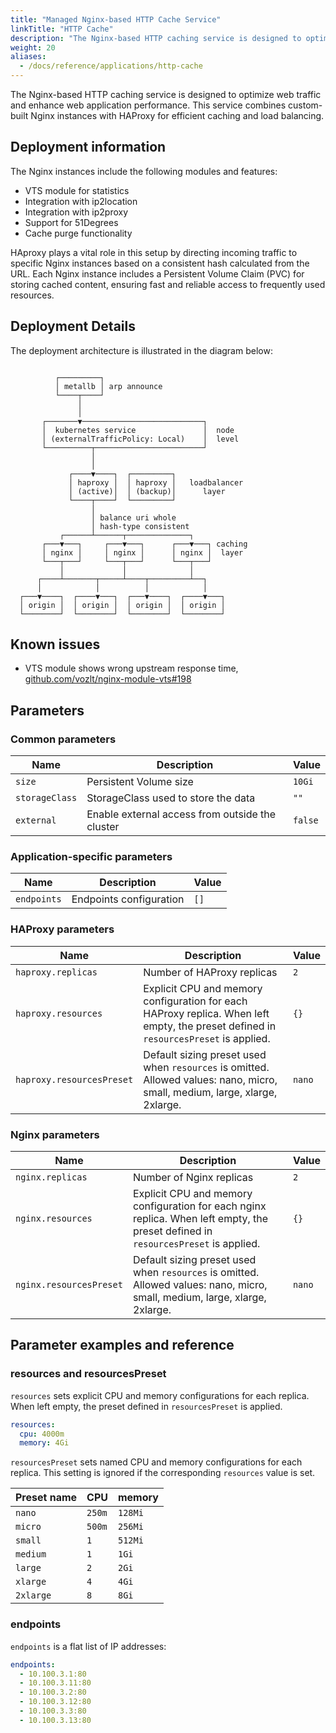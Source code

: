 ```yaml
---
title: "Managed Nginx-based HTTP Cache Service"
linkTitle: "HTTP Cache"
description: "The Nginx-based HTTP caching service is designed to optimize web traffic and enhance web application performance."
weight: 20
aliases:
  - /docs/reference/applications/http-cache
---
```



The Nginx-based HTTP caching service is designed to optimize web traffic and enhance web application performance.
This service combines custom-built Nginx instances with HAProxy for efficient caching and load balancing.

## Deployment information

The Nginx instances include the following modules and features:

- VTS module for statistics
- Integration with ip2location
- Integration with ip2proxy
- Support for 51Degrees
- Cache purge functionality

HAproxy plays a vital role in this setup by directing incoming traffic to specific Nginx instances based on a consistent hash calculated from the URL. Each Nginx instance includes a Persistent Volume Claim (PVC) for storing cached content, ensuring fast and reliable access to frequently used resources.

## Deployment Details

The deployment architecture is illustrated in the diagram below:

```

          ┌─────────┐
          │ metallb │ arp announce
          └────┬────┘
               │
               │
       ┌───────▼───────────────────────────┐
       │  kubernetes service               │  node
       │ (externalTrafficPolicy: Local)    │  level
       └──────────┬────────────────────────┘
                  │
                  │
             ┌────▼────┐  ┌─────────┐
             │ haproxy │  │ haproxy │   loadbalancer
             │ (active)│  │ (backup)│      layer
             └────┬────┘  └─────────┘
                  │
                  │ balance uri whole
                  │ hash-type consistent
           ┌──────┴──────┬──────────────┐
       ┌───▼───┐     ┌───▼───┐      ┌───▼───┐ caching
       │ nginx │     │ nginx │      │ nginx │  layer
       └───┬───┘     └───┬───┘      └───┬───┘
           │             │              │
      ┌────┴───────┬─────┴────┬─────────┴──┐
      │            │          │            │
  ┌───▼────┐  ┌────▼───┐  ┌───▼────┐  ┌────▼───┐
  │ origin │  │ origin │  │ origin │  │ origin │
  └────────┘  └────────┘  └────────┘  └────────┘

```

## Known issues

- VTS module shows wrong upstream response time, [github.com/vozlt/nginx-module-vts#198](https://github.com/vozlt/nginx-module-vts/issues/198)

## Parameters

### Common parameters

| Name           | Description                                     | Value   |
| -------------- | ----------------------------------------------- | ------- |
| `size`         | Persistent Volume size                          | `10Gi`  |
| `storageClass` | StorageClass used to store the data             | `""`    |
| `external`     | Enable external access from outside the cluster | `false` |

### Application-specific parameters

| Name        | Description             | Value |
| ----------- | ----------------------- | ----- |
| `endpoints` | Endpoints configuration | `[]`  |

### HAProxy parameters

| Name                      | Description                                                                                                                          | Value  |
| ------------------------- | ------------------------------------------------------------------------------------------------------------------------------------ | ------ |
| `haproxy.replicas`        | Number of HAProxy replicas                                                                                                           | `2`    |
| `haproxy.resources`       | Explicit CPU and memory configuration for each HAProxy replica. When left empty, the preset defined in `resourcesPreset` is applied. | `{}`   |
| `haproxy.resourcesPreset` | Default sizing preset used when `resources` is omitted. Allowed values: nano, micro, small, medium, large, xlarge, 2xlarge.          | `nano` |

### Nginx parameters

| Name                    | Description                                                                                                                        | Value  |
| ----------------------- | ---------------------------------------------------------------------------------------------------------------------------------- | ------ |
| `nginx.replicas`        | Number of Nginx replicas                                                                                                           | `2`    |
| `nginx.resources`       | Explicit CPU and memory configuration for each nginx replica. When left empty, the preset defined in `resourcesPreset` is applied. | `{}`   |
| `nginx.resourcesPreset` | Default sizing preset used when `resources` is omitted. Allowed values: nano, micro, small, medium, large, xlarge, 2xlarge.        | `nano` |

## Parameter examples and reference

### resources and resourcesPreset

`resources` sets explicit CPU and memory configurations for each replica.
When left empty, the preset defined in `resourcesPreset` is applied.

```yaml
resources:
  cpu: 4000m
  memory: 4Gi
```

`resourcesPreset` sets named CPU and memory configurations for each replica.
This setting is ignored if the corresponding `resources` value is set.

| Preset name | CPU    | memory  |
|-------------|--------|---------|
| `nano`      | `250m` | `128Mi` |
| `micro`     | `500m` | `256Mi` |
| `small`     | `1`    | `512Mi` |
| `medium`    | `1`    | `1Gi`   |
| `large`     | `2`    | `2Gi`   |
| `xlarge`    | `4`    | `4Gi`   |
| `2xlarge`   | `8`    | `8Gi`   |


### endpoints

`endpoints` is a flat list of IP addresses:

```yaml
endpoints:
  - 10.100.3.1:80
  - 10.100.3.11:80
  - 10.100.3.2:80
  - 10.100.3.12:80
  - 10.100.3.3:80
  - 10.100.3.13:80
```
